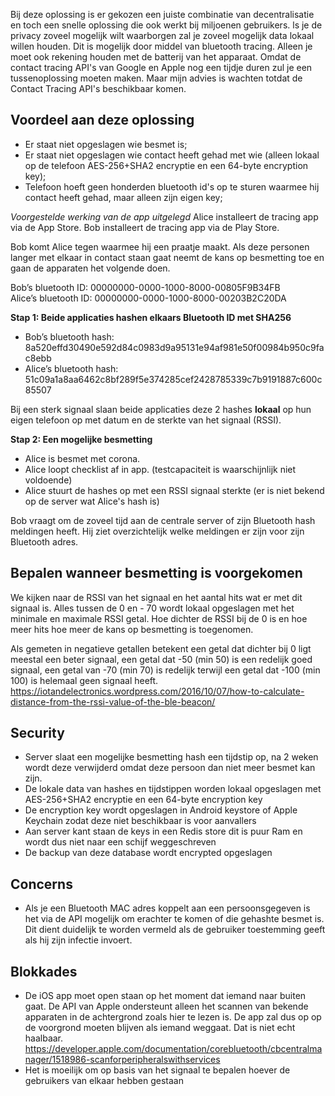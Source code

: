 Bij deze oplossing is er gekozen een juiste combinatie van decentralisatie en toch een snelle oplossing die ook werkt bij miljoenen gebruikers. ls je de privacy zoveel mogelijk wilt waarborgen zal je zoveel mogelijk data lokaal willen houden. Dit is mogelijk door middel van bluetooth tracing. Alleen je moet ook rekening houden met de batterij van het apparaat. Omdat de contact tracing API's van Google en Apple nog een tijdje duren zul je een tussenoplossing moeten maken. Maar mijn advies is wachten totdat de Contact Tracing API's beschikbaar komen.

## Voordeel aan deze oplossing

- Er staat niet opgeslagen wie besmet is;
- Er staat niet opgeslagen wie contact heeft gehad met wie (alleen lokaal op de telefoon AES-256+SHA2 encryptie en een 64-byte encryption key);
- Telefoon hoeft geen honderden bluetooth id's op te sturen waarmee hij contact heeft gehad, maar alleen zijn eigen key;

_Voorgestelde werking van de app uitgelegd_
Alice installeert de tracing app via de App Store.
Bob installeert de tracing app via de Play Store.

Bob komt Alice tegen waarmee hij een praatje maakt. Als deze personen langer met elkaar in contact staan gaat neemt de kans op besmetting toe en gaan de apparaten het volgende doen.

Bob’s bluetooth ID: 00000000-0000-1000-8000-00805F9B34FB  
Alice’s bluetooth ID: 00000000-0000-1000-8000-00203B2C20DA

**Stap 1: Beide applicaties hashen elkaars Bluetooth ID met SHA256**

- Bob’s bluetooth hash: 8a520effd30490e592d84c0983d9a95131e94af981e50f00984b950c9fac8ebb
- Alice’s bluetooth hash: 51c09a1a8aa6462c8bf289f5e374285cef2428785339c7b9191887c600c85507

Bij een sterk signaal slaan beide applicaties deze 2 hashes **lokaal** op hun eigen telefoon op met datum en de sterkte van het signaal (RSSI).

**Stap 2: Een mogelijke besmetting**

- Alice is besmet met corona.
- Alice loopt checklist af in app. (testcapaciteit is waarschijnlijk niet voldoende)
- Alice stuurt de hashes op met een RSSI signaal sterkte (er is niet bekend op de server wat Alice's hash is)

Bob vraagt om de zoveel tijd aan de centrale server of zijn Bluetooth hash meldingen heeft. Hij ziet overzichtelijk welke meldingen er zijn voor zijn Bluetooth adres.

## Bepalen wanneer besmetting is voorgekomen

We kijken naar de RSSI van het signaal en het aantal hits wat er met dit signaal is. Alles tussen de 0 en - 70 wordt lokaal opgeslagen met het minimale en maximale RSSI getal. Hoe dichter de RSSI bij de 0 is en hoe meer hits hoe meer de kans op besmetting is toegenomen.

Als gemeten in negatieve getallen betekent een getal dat dichter bij 0 ligt meestal een beter signaal,
een getal dat -50 (min 50) is een redelijk goed signaal,
een getal van -70 (min 70) is redelijk terwijl een getal dat -100 (min 100) is helemaal geen signaal heeft.
https://iotandelectronics.wordpress.com/2016/10/07/how-to-calculate-distance-from-the-rssi-value-of-the-ble-beacon/

## Security

- Server slaat een mogelijke besmetting hash een tijdstip op, na 2 weken wordt deze verwijderd omdat deze persoon dan niet meer besmet kan zijn.
- De lokale data van hashes en tijdstippen worden lokaal opgeslagen met AES-256+SHA2 encryptie en een 64-byte encryption key
- De encryption key wordt opgeslagen in Android keystore of Apple Keychain zodat deze niet beschikbaar is voor aanvallers
- Aan server kant staan de keys in een Redis store dit is puur Ram en wordt dus niet naar een schijf weggeschreven
- De backup van deze database wordt encrypted opgeslagen

## Concerns

- Als je een Bluetooth MAC adres koppelt aan een persoonsgegeven is het via de API mogelijk om erachter te komen of die gehashte besmet is. Dit dient duidelijk te worden vermeld als de gebruiker toestemming geeft als hij zijn infectie invoert.

## Blokkades

- De iOS app moet open staan op het moment dat iemand naar buiten gaat. De API van Apple ondersteunt alleen het scannen van bekende apparaten in de achtergrond zoals hier te lezen is. De app zal dus op op de voorgrond moeten blijven als iemand weggaat. Dat is niet echt haalbaar.
  https://developer.apple.com/documentation/corebluetooth/cbcentralmanager/1518986-scanforperipheralswithservices
- Het is moeilijk om op basis van het signaal te bepalen hoever de gebruikers van elkaar hebben gestaan
